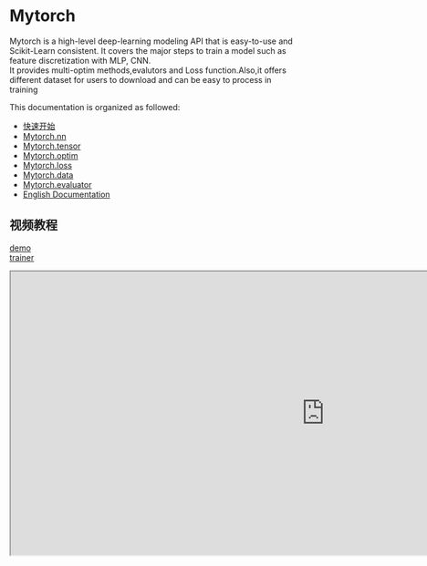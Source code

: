 

# Mytorch
Mytorch is a high-level deep-learning modeling API that is easy-to-use and 
Scikit-Learn consistent. It covers the major steps to train a 
model such as feature discretization with MLP, CNN.  
It provides multi-optim methods,evalutors and Loss function.Also,it offers different dataset for users
to download and can be easy to process in training

This documentation is organized as followed:
- [快速开始](https://yulinlina.github.io/Mytorch/Chinese/Chinese.html)  
- [Mytorch.nn](https://yulinlina.github.io/Mytorch/Mytorch.nn.html)  
- [Mytorch.tensor](https://yulinlina.github.io/Mytorch/Mytorch.tensor.html) 
- [Mytorch.optim](https://yulinlina.github.io/Mytorch/Mytorch.optim.html) 
- [Mytorch.loss](https://yulinlina.github.io/Mytorch/Mytorch.loss.html) 
- [Mytorch.data](https://yulinlina.github.io/Mytorch/Mytorch.data.html) 
- [Mytorch.evaluator](https://yulinlina.github.io/Mytorch/Mytorch.evaluator;.html) 
- [English Documentation](https://yulinlina.github.io/Mytorch/Chinese/English.html)   
## 视频教程
[demo](https://www.bilibili.com/video/BV1E14y1n7dh/?vd_source=77f197efc9e66a13ad8a2235a6cb34be)  
[trainer](https://www.bilibili.com/video/BV1Y14y1n7HG/?vd_source=77f197efc9e66a13ad8a2235a6cb34be)  
<iframe height=498 width=1100 src="https://www.bilibili.com/video/BV1E14y1n7dh/?vd_source=77f197efc9e66a13ad8a2235a6cb34be">